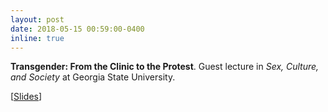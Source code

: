```yaml
---
layout: post
date: 2018-05-15 00:59:00-0400
inline: true
---
```


**Transgender: From the Clinic to the Protest**. Guest lecture in *Sex, Culture, and Society* at Georgia State University.

[<a href="/assets/pdf/clinic_to_protest.pdf">Slides</a>]